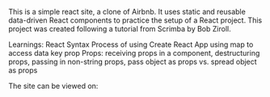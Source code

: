 This is a simple react site, a clone of Airbnb.
It uses static and reusable data-driven React components to practice the setup of a React project. This project was created following a tutorial from Scrimba by Bob Ziroll.


Learnings: 
React Syntax
Process of using Create React App
using map to access data
key prop
Props: receiving props in a component, destructuring props, passing in non-string props, pass object as props vs. spread object as props


The site can be viewed on: